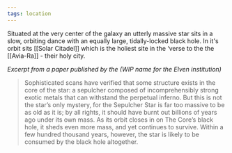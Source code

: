 ```yaml
---
tags: location
---
```

Situated at the very center of the galaxy an utterly massive star sits in a slow, orbiting dance with an equally large, tidally-locked black hole. In it's orbit sits [[Solar Citadel]] which is the holiest site in the ‘verse to the the [[Avia-Ra]] - their holy city.

_Excerpt from a paper published by the (WIP name for the Elven institution)_
>Sophisticated scans have verified that some structure exists in the core of the star: a sepulcher composed of incomprehensibly strong exotic metals that can withstand the perpetual inferno. But this is not the star’s only mystery, for the Sepulcher Star is far too massive to be as old as it is; by all rights, it should have burnt out billions of years ago under its own mass. As its orbit closes in on The Core’s black hole, it sheds even more mass, and yet continues to survive. Within a few hundred thousand years, however, the star is likely to be consumed by the black hole altogether. 